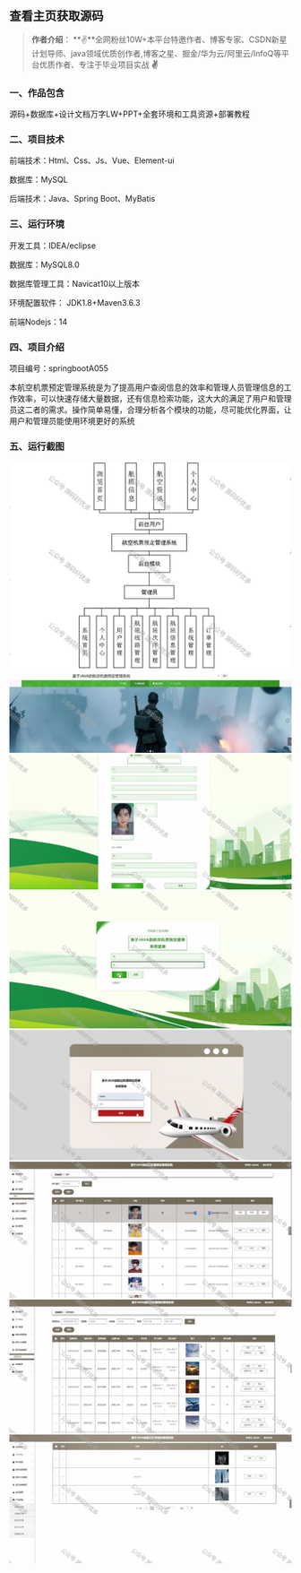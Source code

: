  
## 查看主页获取源码

> **作者介绍**： **✌**全网粉丝10W+本平台特邀作者、博客专家、CSDN新星计划导师、java领域优质创作者,博客之星、掘金/华为云/阿里云/InfoQ等平台优质作者、专注于毕业项目实战 **✌**

  

### 一、作品包含

源码+数据库+设计文档万字LW+PPT+全套环境和工具资源+部署教程

### 二、项目技术

前端技术：Html、Css、Js、Vue、Element-ui

数据库：MySQL

后端技术：Java、Spring Boot、MyBatis

  

### 三、运行环境

开发工具：IDEA/eclipse

数据库：MySQL8.0

数据库管理工具：Navicat10以上版本

环境配置软件： JDK1.8+Maven3.6.3

前端Nodejs：14

  

### 四、项目介绍

项目编号：springbootA055

本航空机票预定管理系统是为了提高用户查阅信息的效率和管理人员管理信息的工作效率，可以快速存储大量数据，还有信息检索功能，这大大的满足了用户和管理员这二者的需求。操作简单易懂，合理分析各个模块的功能，尽可能优化界面，让用户和管理员能使用环境更好的系统

### 五、运行截图

![1.png](./1.png)
![2.png](./2.png)
![3.png](./3.png)
![4.png](./4.png)
![5.png](./5.png)
![6.png](./6.png)
![7.png](./7.png)
![8.png](./8.png)





  
